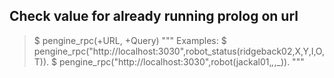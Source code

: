 
## Check value for already running prolog on url
> $ pengine_rpc(+URL, +Query)
"""
Examples:
$ pengine_rpc("http://localhost:3030",robot_status(ridgeback02,X,Y,I,O,T)).
$ pengine_rpc("http://localhost:3030",robot(jackal01,_,_,_)).
"""
